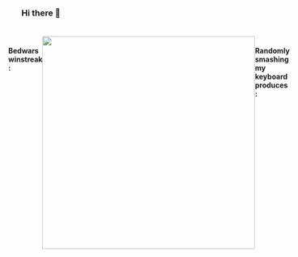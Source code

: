### Hi there 👋

<div style="display: flex; flex-direction: row; justify-content: center;padding: 20px 0">
  <h4>Bedwars winstreak :</h4>
  <div><img src="https://github-readme-streak-stats.herokuapp.com/?user=Hirlho&theme=dark" width="420"/></div>
  <h4>Randomly smashing my keyboard produces :</h4>
  <!--<img alt="languages" src="https://github-readme-stats.vercel.app/api/top-langs/?username=Hirlho&count_private=true&show_icons=true&langs_count=10&card_width=400&theme=dark&layout=compact" height="180">-->

</div>
